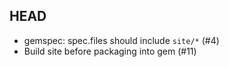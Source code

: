 ## HEAD

  * gemspec: spec.files should include `site/*` (#4)
  * Build site before packaging into gem (#11)
